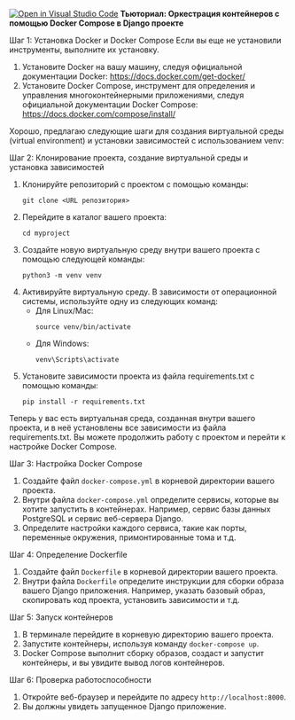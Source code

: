 [![Open in Visual Studio Code](https://classroom.github.com/assets/open-in-vscode-718a45dd9cf7e7f842a935f5ebbe5719a5e09af4491e668f4dbf3b35d5cca122.svg)](https://classroom.github.com/online_ide?assignment_repo_id=11374076&assignment_repo_type=AssignmentRepo)
**Тьюториал: Оркестрация контейнеров с помощью Docker Compose в Django проекте**

Шаг 1: Установка Docker и Docker Compose
Если вы еще не установили инструменты, выполните их установку.
1. Установите Docker на вашу машину, следуя официальной документации Docker: https://docs.docker.com/get-docker/
2. Установите Docker Compose, инструмент для определения и управления многоконтейнерными приложениями, следуя официальной документации Docker Compose: https://docs.docker.com/compose/install/

Хорошо, предлагаю следующие шаги для создания виртуальной среды (virtual environment) и установки зависимостей с использованием venv:

Шаг 2: Клонирование проекта, cоздание виртуальной среды и установка зависимостей

1. Клонируйте репозиторий с проектом с помощью команды: 
   ```
   git clone <URL репозитория>
   ```
2. Перейдите в каталог вашего проекта: 
   ```
   cd myproject
   ```
3. Создайте новую виртуальную среду внутри вашего проекта с помощью следующей команды:
   ```
   python3 -m venv venv
   ```
4. Активируйте виртуальную среду. В зависимости от операционной системы, используйте одну из следующих команд:
   - Для Linux/Mac:
     ```
     source venv/bin/activate
     ```
   - Для Windows:
     ```
     venv\Scripts\activate
     ```
5. Установите зависимости проекта из файла requirements.txt с помощью команды:
   ```
   pip install -r requirements.txt
   ```
Теперь у вас есть виртуальная среда, созданная внутри вашего проекта, и в неё установлены все зависимости из файла requirements.txt. Вы можете продолжить работу с проектом и перейти к настройке Docker Compose.

Шаг 3: Настройка Docker Compose
1. Создайте файл `docker-compose.yml` в корневой директории вашего проекта.
2. Внутри файла `docker-compose.yml` определите сервисы, которые вы хотите запустить в контейнерах. Например, сервис базы данных PostgreSQL и сервис веб-сервера Django.
3. Определите настройки каждого сервиса, такие как порты, переменные окружения, примонтированные тома и т.д.

Шаг 4: Определение Dockerfile
1. Создайте файл `Dockerfile` в корневой директории вашего проекта.
2. Внутри файла `Dockerfile` определите инструкции для сборки образа вашего Django приложения. Например, указать базовый образ, скопировать код проекта, установить зависимости и т.д.

Шаг 5: Запуск контейнеров
1. В терминале перейдите в корневую директорию вашего проекта.
2. Запустите контейнеры, используя команду `docker-compose up`.
3. Docker Compose выполнит сборку образов, создаст и запустит контейнеры, и вы увидите вывод логов контейнеров.

Шаг 6: Проверка работоспособности
1. Откройте веб-браузер и перейдите по адресу `http://localhost:8000`.
2. Вы должны увидеть запущенное Django приложение.
